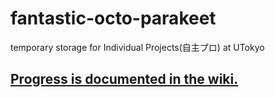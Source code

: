 # fantastic-octo-parakeet
temporary storage for Individual Projects(自主プロ) at UTokyo

## [Progress is documented in the wiki.](https://github.com/Yasu31/fantastic-octo-parakeet/wiki)
